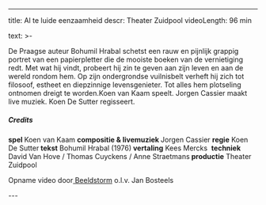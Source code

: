 
---
title: Al te luide eenzaamheid
descr: Theater Zuidpool
videoLength: 96 min

text: >-
  <p>De Praagse auteur Bohumil Hrabal schetst een rauw en pijnlijk grappig portret van een papierpletter die de mooiste boeken van de vernietiging redt. Met wat hij vindt, probeert hij zin te geven aan zijn leven en aan de wereld rondom hem. Op zijn ondergrondse vuilnisbelt verheft hij zich tot filosoof, estheet en diepzinnige levensgenieter. Tot alles hem plotseling ontnomen dreigt te worden.Koen van Kaam speelt. Jorgen Cassier maakt live muziek. Koen De Sutter regisseert.</p><h5>Credits</h5><p><strong>spel </strong>Koen van Kaam <strong>compositie &amp; livemuziek </strong>Jorgen Cassier <strong>regie</strong> Koen De Sutter<strong> tekst</strong> Bohumil Hrabal (1976)<strong> vertaling</strong> Kees Mercks &nbsp;<strong>techniek </strong>David Van Hove / Thomas Cuyckens / Anne Straetmans<strong> productie</strong> Theater Zuidpool</p><p>Opname video door<a href="http://www.beeldstorm.be"> Beeldstorm</a> o.l.v. Jan Bosteels &nbsp;<br></p>
---
